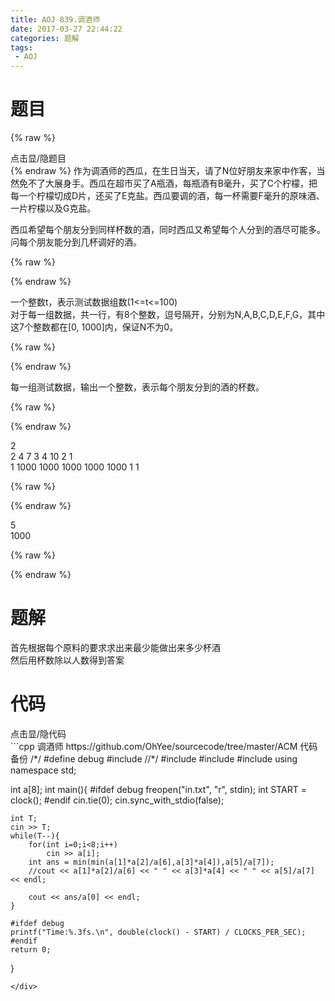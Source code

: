 ```yaml
---
title: AOJ 839.调酒师
date: 2017-03-27 22:44:22
categories: 题解
tags:
 - AOJ
---
```


# 题目
{% raw %}
<div><div class="fold_hider"><div class="close hider_title">点击显/隐题目</div></div><div class="fold">
    <div class="oj">   
        <div class="part" title="Description">
{% endraw %}
作为调酒师的西瓜，在生日当天，请了N位好朋友来家中作客，当然免不了大展身手。西瓜在超市买了A瓶酒，每瓶酒有B毫升，买了C个柠檬，把每一个柠檬切成D片，还买了E克盐。西瓜要调的酒，每一杯需要F毫升的原味酒、一片柠檬以及G克盐。  
  
西瓜希望每个朋友分到同样杯数的酒，同时西瓜又希望每个人分到的酒尽可能多。问每个朋友能分到几杯调好的酒。  
  
  

{% raw %}
        </div>
        <div class="part" title="Input">
{% endraw %}
  
一个整数t，表示测试数据组数(1<=t<=100)  
对于每一组数据，共一行，有8个整数，逗号隔开，分别为N,A,B,C,D,E,F,G，其中这7个整数都在[0, 1000]内，保证N不为0。  
  
  

{% raw %}
        </div>
        <div class="part" title="Output">
{% endraw %}
  
每一组测试数据，输出一个整数，表示每个朋友分到的酒的杯数。  
  
  

{% raw %}
        </div>
        <div class="samp">
            <div class="clear"></div>
            <div class="input part" title="Sample Input">
{% endraw %}
  
2  
2 4 7 3 4 10 2 1  
1 1000 1000 1000 1000 1000 1 1  
  
  

{% raw %}
            </div>
            <div class="output part" title="Sample Output">
{% endraw %}
  
5  
1000  
  

{% raw %}
            </div>
            <div class="clear"></div>
        </div>
    </div>
</div></div>
{% endraw %}

<!--more-->
# 题解

首先根据每个原料的要求求出来最少能做出来多少杯酒  
然后用杯数除以人数得到答案  


# 代码
<div><div class="fold_hider"><div class="close hider_title">点击显/隐代码</div></div><div class="fold">```cpp 调酒师 https://github.com/OhYee/sourcecode/tree/master/ACM 代码备份
/*/
#define debug
#include <ctime>
//*/
#include <cstdio>
#include <iostream>
#include <cstring>
using namespace std;

int a[8];
int main(){
    #ifdef debug
    freopen("in.txt", "r", stdin);
    int START = clock();
    #endif
    cin.tie(0);
    cin.sync_with_stdio(false);

    int T;
    cin >> T;
    while(T--){
        for(int i=0;i<8;i++)
            cin >> a[i];
        int ans = min(min(a[1]*a[2]/a[6],a[3]*a[4]),a[5]/a[7]);
        //cout << a[1]*a[2]/a[6] << " " << a[3]*a[4] << " " << a[5]/a[7] << endl;

        cout << ans/a[0] << endl;
    }

    #ifdef debug
    printf("Time:%.3fs.\n", double(clock() - START) / CLOCKS_PER_SEC);
    #endif
    return 0;
}

```
</div>